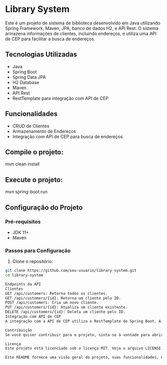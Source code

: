 # Library System

Este é um projeto de sistema de biblioteca desenvolvido em Java utilizando Spring Framework, Maven, JPA, banco de dados H2, e API Rest. O sistema armazena informações de clientes, incluindo endereços, e utiliza uma API de CEP para facilitar a busca de endereços.

## Tecnologias Utilizadas

- Java
- Spring Boot
- Spring Data JPA
- H2 Database
- Maven
- API Rest
- RestTemplate para integração com API de CEP

## Funcionalidades

- CRUD de Clientes
- Armazenamento de Endereços
- Integração com API de CEP para busca de endereços


## Compile o projeto:
mvn clean install

## Execute o projeto:
mvn spring-boot:run

## Configuração do Projeto

### Pré-requisitos

- JDK 11+
- Maven

### Passos para Configuração

1. Clone o repositório:

```sh
git clone https://github.com/seu-usuario/library-system.git
cd library-system

Endpoints da API
Clientes
GET /api/customers: Retorna todos os clientes.
GET /api/customers/{id}: Retorna um cliente pelo ID.
POST /api/customers: Cria um novo cliente.
PUT /api/customers/{id}: Atualiza um cliente existente.
DELETE /api/customers/{id}: Deleta um cliente pelo ID.
Integração com API de CEP
A integração com a API de CEP utiliza o RestTemplate do Spring Boot. A API utilizada é a ViaCEP.

Contribuição
Se você quiser contribuir para o projeto, sinta-se à vontade para abrir um pull request ou criar uma issue.

Licença
Este projeto está licenciado sob a licença MIT. Veja o arquivo LICENSE para mais detalhes.

Este README fornece uma visão geral do projeto, suas funcionalidades, estrutura e instruções de configuração. Você pode ajustá-lo conforme necessário para se adequar melhor ao seu projeto específico.
